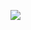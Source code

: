 <p><img align="center" src="https://github-readme-streak-stats.herokuapp.com/?user=andreabetrina&"  /></p>

